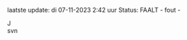 laatste update: 
di 07-11-2023  2:42   uur 
Status: FAALT - fout - 
<div class="service R">J</div><div class="service R">svn</div>